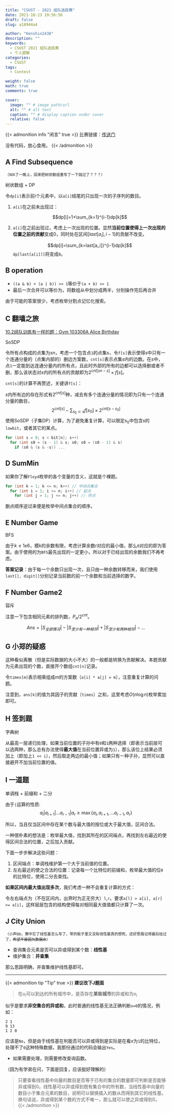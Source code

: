 ```yaml
---
title: "CSUST - 2021 组队选拔赛"
date: 2021-10-23 19:56:56
draft: false
slug: a18944a4

author: "Kenshin2438"
description: ""
keywords: 
  - CSUST 2021 组队选拔赛
  - 个人题解
categories:
  - CSUST
tags:
  - Contest

weight: false
math: true
comments: true

cover:
  image: "" # image path/url
  alt: "" # alt text
  caption: "" # display caption under cover
  relative: false
---
```


{{< admonition info "闲言" true >}}
比赛链接：[传送门](http://acm.csust.edu.cn/contest/163)

没有代码，放心食用。
{{< /admonition >}}

<!--more-->
## A	Find Subsequence
<small>（WA了一晚上，回来把树状数组重写了一下就过了？？？）</small>

树状数组 + DP

令`dp[i]`表示前$i$个元素中，以`a[i]`结尾的只出现一次的子序列的数目。

1. `a[i]`在之前未出现过：
   
   $$dp[i]=1+\sum_{k=1}^{i-1}dp[k]$$
2. `a[i]`在之前出现过，考虑上一次出现的位置。显然**当前位置使得上一次出现的位置之前的贡献**变成$0$，同时处在区间$[last[a_i], i-1]$的贡献不改变。
   
   $$dp[i]=\sum_{k=last[a_i]}^{i-1}dp[k]$$
   `dp[last[a[i]]]`将变成`0`。

## B	operation

* `((a & b) + (a | b)) >> 1`等价于`(a + b) >> 1`
* 最后一次合并可以等价为，将数组从中划分成两半，分别操作完后再合并

由于可能的答案很少，考虑枚举分割点记忆化搜索。

## C	翻墙之旅
[10.2组队训练有一样的题：Gym 103306A Alice Birthday](https://codeforces.com/gym/103306/problem/A)

SoSDP

令所有点构成的点集为$sn$，考虑一个包含点`1`的点集$s$，令`f[s]`表示使得$s$中只有一个连通分量的（点集内部的）删边方案数，`cnt[s]`表示点集$s$内的边数。在$s$中，点`1`一定能到达连通分量内的所有点，且此时外部的所有的边都可以选择删或者不删，那么该状态对$s$内的所有点的贡献即为$2^{cnt[sn-s]}\times f[s]$。

`cnt[s]`的计算不再赘述，关键讲`f[s]`：

$s$内所有边的存在形式有$2^{cnt[s]}$种，减去有多个连通分量的情况即为只有一个连通分量的数目，
$$2^{cnt[s]}-\sum_{s_0 \subset s} f[s_0]\times 2^{cnt[s-s_0]}$$
使用SoSDP（子集DP）计算，为了避免重复计算，可以限定$s_0$中包含$s$的`lowbit`，或者其它的某点。

```cpp
for (int s = 0; s < bit[n]; s++)
  for (int s0 = (s - 1) & s; s0; s0 = (s0 - 1) & s)
    if (s0 & (s & -s)) ...
```


## D	SumMin
如果你了解`Floyd`枚举的各个变量的含义，这就是个裸题。
```cpp
for (int k = 1; k <= n; k++) // 中间点集合
  for (int i = 1; i <= n; i++) // 起点
    for (int j = 1; j <= n; j++) // 终点
```
删点顺序逆过来便是枚举中间点集合的顺序。

## E	Number Game
BFS

由于$k\leq 1e6$，模$k$的余数有限，考虑计算余数$r$对应的最小值，那么`0`对应的即为答案。由于使用的为`BFS`最先出现的一定更小，所以对于已经出现的余数我们不再考虑。

**答案记录**：由于每一个余数只出现一次，且只由一种余数转移而来，我们使用`last[], digit[]`分别记录当前数的前一个余数和当前选择的数字。

## F	Number Game2
容斥

注意一下包含相同元素的排列数，$P_n / 2^{cnt}$。

$$Ans=|S_{全部情况}|-|S_{至少有一种相邻}|+|S_{至少有两种相邻}|-\dots$$

## G	小郑的疑惑
这种看似离散（但是实际数据的大小不大）的一般都是转换为贡献解决。本题贡献为元素出现的个数，直接开个数组`cnt[n]`记录。

令`times[m]`表示相乘组成$m$的方案数（`a[i] * a[j] = m`），注意重复计算的问题。

注意到，`ans[k]`的值为其因子的贡献（`times`）之和，这里考虑$O(n\log n)$枚举累加即可。

## H	签到题
字典树

从最高一层递归处理，如果当前位置的子孙中有`0`和`1`两种选择（即表示当前层可以选两种，那么总有办法使得**最大值**在当前位置异或为`1`），那么该位上结果必须加上（即加上`1 << i`），然后取走两边的最小值；如果只有一种子孙，显然可以直接避开不加当前位置的值。

## I	一道题
单调栈 + 前缀和 + 二分

由于`|`运算的性质:
$$a_l | a_{l+1} | \dots a_{r-1} | a_r \geq \max\{a_l, a_{l+1}, \dots a_{r-1}, a_r\}$$

所以，当且仅当区间中存在某个数与最大值的按位或大于最大值，区间合法。

一种很朴素的想法是：枚举最大值，找到其所在的区间端点，再找到左右最近的使得区间合法的位置，之后加入贡献。

下面一步步解决这些问题：

1. 区间端点：单调栈维护第一个大于当前值的位置。
2. 左右最近的使之合法的位置：记录每一个比特位的前缀和，枚举最大值的位`0`的比特位，使用二分去查找。

**如果区间内最大值出现多次**，我们考虑一种不会重复计算的方式：

令左右端点为（不在区间内，出界时为正无穷大）`l`,`r`。要求`a[l] > a[i], a[r] >= a[i]`，这样层层包含的结构使得每对相同最大值值都只计算了一次。

## J	City Union
<small>（小声bb，赛中忘了线性基怎么写了，带的板子里又没有线性基真的想死，还好思路记得最后给过了，~~希望不是因为数据水~~）</small>

* 查询集合元素是否可以异或得到某个数：**线性基**
* 维护集合：**并查集**

那么思路明确，并查集维护线性基即可。

---

{{< admonition tip "Tip" true >}}
**建议改下J题面**

> 在$u_i$可以到达的所有城市中，是否存在**某些城市**的异或和为$x_i$

似乎是要求**非空集合的异或和**，此时普通的线性基无法正确判断`x=0`的情况，例如：
```
2 1
9 13
1 2 0
```
应该是`No`，但是由于线性基在判能否可以异或得到是实际是在看$x$为`1`的比特位，处理不了`0`这种特殊数据，我那份通过的代码会输出`Yes`。

+ 如果需要处理，则需要修改查询函数。

（因为有学弟在问，下面是回复，应该挺好理解的）

> 只要查看线性基中向量的数目是否等于已有的集合的数量即可判断是否能够异或得到0。线性基可以异或得到既有集合中的所有数，当线性基中向量的数目小于集合元素的数目，说明可以替换插入的数从而得到其它的线性基。换句话说，异或得到某个数的方式不唯一，那么就可以使之异或得到0。
{{< /admonition >}}